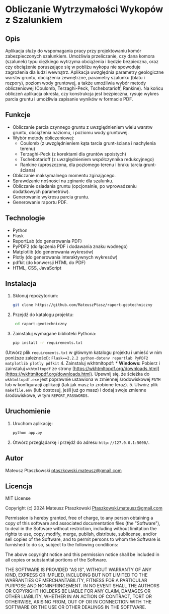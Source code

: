 # Obliczanie Wytrzymałości Wykopów z Szalunkiem

## Opis

Aplikacja służy do wspomagania pracy przy projektowaniu komór zabezpieczonych szalunkiem. Umożliwia przeliczanie, czy dana komora (szalunek) typu ciężkiego wytrzyma obciążenia i będzie bezpieczna, oraz czy obciążenie poruszające się w pobliżu wykopu nie spowoduje zagrożenia dla ludzi wewnątrz. Aplikacja uwzględnia parametry geologiczne warstw gruntu, obciążenia zewnętrzne, parametry szalunku (blatu i rozpory), poziom wody gruntowej, a także umożliwia wybór metody obliczeniowej (Coulomb, Terzaghi-Peck, Tschebotarioff, Rankine). Na końcu obliczeń aplikacja określa, czy konstrukcja jest bezpieczna, rysuje wykres parcia gruntu i umożliwia zapisanie wyników w formacie PDF.

## Funkcje

*   Obliczanie parcia czynnego gruntu z uwzględnieniem wielu warstw gruntu, obciążenia naziomu, i poziomu wody gruntowej.
*   Wybór metody obliczeniowej:
    *   Coulomb (z uwzględnieniem kąta tarcia grunt-ściana i nachylenia terenu)
    *   Terzaghi-Peck (z korektami dla gruntów spoistych)
    *   Tschebotarioff (z uwzględnieniem współczynnika redukcyjnego)
    *   Rankine (uproszczona, dla poziomego terenu i braku tarcia grunt-ściana)
*   Obliczanie maksymalnego momentu zginającego.
*   Sprawdzanie nośności na zginanie dla szalunku.
*   Obliczanie osiadania gruntu (opcjonalnie, po wprowadzeniu dodatkowych parametrów).
*   Generowanie wykresu parcia gruntu.
*   Generowanie raportu PDF.

## Technologie

*   Python
*   Flask
*   ReportLab (do generowania PDF)
*   PyPDF2 (do łączenia PDF i dodawania znaku wodnego)
*   Matplotlib (do generowania wykresów)
*   Plotly (do generowania interaktywnych wykresów)
*   pdfkit (do konwersji HTML do PDF)
*   HTML, CSS, JavaScript

## Instalacja

1.  Sklonuj repozytorium:
    ```bash
    git clone https://github.com/MateuszPtasz/raport-geotechniczny
    ```
2.  Przejdź do katalogu projektu:
    ```bash
     cd raport-geotechniczny
    ```
3.  Zainstaluj wymagane biblioteki Pythona:
    ```bash
    pip install -r requirements.txt
    ```
   (Utwórz plik `requirements.txt` w głównym katalogu projektu i umieść w nim poniższe zależności):
    ```
    Flask==2.2.2
    python-dotenv
    reportlab
    PyPDF2
    matplotlib
    plotly
    pdfkit
    ```
4.  Zainstaluj wkhtmltopdf:
    *   **Windows:** Pobierz i zainstaluj `wkhtmltopdf` ze strony [https://wkhtmltopdf.org/downloads.html](https://wkhtmltopdf.org/downloads.html). Upewnij się, że ścieżka do `wkhtmltopdf.exe` jest poprawnie ustawiona w zmiennej środowiskowej `PATH` lub w konfiguracji aplikacji (tak jak masz to zrobione teraz).
5. Utwórz plik `makefile.env` (lub dostosuj, jeśli już go masz) i dodaj swoje zmienne środowiskowe, w tym `REPORT_PASSWORDS`.

## Uruchomienie

1.  Uruchom aplikację:
    ```bash
    python app.py
    ```
2.  Otwórz przeglądarkę i przejdź do adresu `http://127.0.0.1:5000/`.

## Autor

Mateusz Ptaszkowski ptaszkowski.mateusz@gmail.com

## Licencja

MIT License

Copyright (c) 2024 Mateusz Ptaszkowski Ptaszkowski.mateusz@gmail.com

Permission is hereby granted, free of charge, to any person obtaining a copy
of this software and associated documentation files (the "Software"), to deal
in the Software without restriction, including without limitation the rights
to use, copy, modify, merge, publish, distribute, sublicense, and/or sell
copies of the Software, and to permit persons to whom the Software is
furnished to do so, subject to the following conditions:

The above copyright notice and this permission notice shall be included in all
copies or substantial portions of the Software.

THE SOFTWARE IS PROVIDED "AS IS", WITHOUT WARRANTY OF ANY KIND, EXPRESS OR
IMPLIED, INCLUDING BUT NOT LIMITED TO THE WARRANTIES OF MERCHANTABILITY,
FITNESS FOR A PARTICULAR PURPOSE AND NONINFRINGEMENT. IN NO EVENT SHALL THE
AUTHORS OR COPYRIGHT HOLDERS BE LIABLE FOR ANY CLAIM, DAMAGES OR OTHER
LIABILITY, WHETHER IN AN ACTION OF CONTRACT, TORT OR OTHERWISE, ARISING FROM,
OUT OF OR IN CONNECTION WITH THE SOFTWARE OR THE USE OR OTHER DEALINGS IN THE
SOFTWARE.
